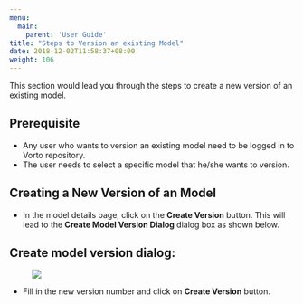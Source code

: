 ```yaml
---
menu:
  main:
    parent: 'User Guide'
title: "Steps to Version an existing Model"
date: 2018-12-02T11:58:37+08:00
weight: 106
---
```


This section would lead you through the steps to create a new version of an existing model.

## Prerequisite

* Any user who wants to version an existing model need to be logged in to Vorto repository.
* The user needs to select a specific model that he/she wants to version.

## Creating a New Version of an Model

* In the model details page, click on the **Create Version** button. This will lead to the **Create Model Version Dialog** dialog box as shown below.

## Create model version dialog:
<figure class="screenshot">
    <img src="/images/documentation/model_version_dialog.png" />
</figure>

* Fill in the new version number and click on **Create Version** button.
